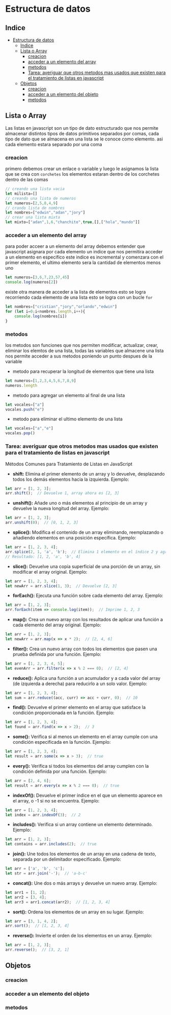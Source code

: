 # Estructura de datos
## Indice
- [Estructura de datos](#estructura-de-datos)
  - [Indice](#indice)
  - [Lista o Array](#lista-o-array)
    - [creacion](#creacion)
    - [acceder a un elemento del array](#acceder-a-un-elemento-del-array)
    - [metodos](#metodos)
    - [Tarea: averiguar que otros metodos mas usados que existen para el tratamiento de listas en javascript](#tarea-averiguar-que-otros-metodos-mas-usados-que-existen-para-el-tratamiento-de-listas-en-javascript)
  - [Objetos](#objetos)
    - [creacion](#creacion-1)
    - [acceder a un elemento del objeto](#acceder-a-un-elemento-del-objeto)
    - [metodos](#metodos-1)
## Lista o Array
Las listas en javascript son un tipo de dato estructurado que nos permite almacenar distintos tipos de datos primitivos separados por comas, cada tipo de dato que se almacena en una lista se le conoce como elemento.
asi cada elemento estara separado por una coma
### creacion
primero debemos crear un enlace o variable y luego le asignamos la lista que se crea con `corchetes` los elementos estaran dentro de los corchetes dentro de las comas
```javascript
// creando una lista vacia
let milista=[]
// creando una lista de numeros
let numeros=[2,5,8,4,9]
// crando lista de nombres
let nombres=["edwin","adan","jory"]
// crear una lista mixta
let mixto=["adan",1,6,"chanchito",true,[],["hola","mundo"]]
```
### acceder a un elemento del array
para poder acceer a un elemento del array debemos entender que javascript asignara por cada elemento un indice que nos permitira acceder a un elemento en especifico este indice es incremental y comenzara con el primer elemento, el ultimo elemento sera la cantidad de elementos menos uno
```js
let numeros=[3,6,7,23,57,45]
console.log(numeros[2])
```
existe otra manera de acceder a la lista de elementos esto se logra recorriendo cada elemento de una lista esto se logra con un bucle `for`
```js
let nombres=["cristian","jory","orlando","edwin"]
for (let i=0;i<nombres.length,i++){
    console.log(nombres[i])
}
```
### metodos
los metodos son funciones que nos permiten modificar, actualizar, crear, eliminar los elemtos de una lista, todas las variables que almacene una lista nos permite acceder a sus metodos poniendo un punto despues de la variable
- metodo para recuperar la longitud de elementos que tiene una lista
```js
let numeros=[1,2,3,4,5,6,7,8,9]
numeros.length
```
- metodo para agregar un elemento al final de una lista
```js
let vocales=["a"]
vocales.push("e")
```
- metodo para eliminar el ultimo elemento de una lista
```js
let vocales=["a","e"]
vocales.pop()
```
### Tarea: averiguar que otros metodos mas usados que existen para el tratamiento de listas en javascript
Métodos Comunes para Tratamiento de Listas en JavaScript

- **shift:** Elimina el primer elemento de un array y lo devuelve, desplazando todos los demás elementos hacia la izquierda.
Ejemplo:
```js
let arr = [1, 2, 3];
arr.shift();  // Devuelve 1, array ahora es [2, 3]
```
- **unshift():** Añade uno o más elementos al principio de un array y devuelve la nueva longitud del array.
Ejemplo:
```js
let arr = [1, 2, 3];
arr.unshift(0);  // [0, 1, 2, 3]
```
- **splice():** Modifica el contenido de un array eliminando, reemplazando o añadiendo elementos en una posición específica.
Ejemplo:
```js
let arr = [1, 2, 3, 4];
arr.splice(2, 1, 'a', 'b');  // Elimina 1 elemento en el índice 2 y agrega 'a' y 'b'
// Resultado: [1, 2, 'a', 'b', 4]
```
- **slice():** Devuelve una copia superficial de una porción de un array, sin modificar el array original.
Ejemplo:
```js
let arr = [1, 2, 3, 4];
let newArr = arr.slice(1, 3);  // Devuelve [2, 3]
```

- **forEach():** Ejecuta una función sobre cada elemento del array.
Ejemplo:
```js
let arr = [1, 2, 3];
arr.forEach(item => console.log(item));  // Imprime 1, 2, 3
```
- **map():** Crea un nuevo array con los resultados de aplicar una función a cada elemento del array original.
Ejemplo:
```js
let arr = [1, 2, 3];
let newArr = arr.map(x => x * 2);  // [2, 4, 6]
```
- **filter():** Crea un nuevo array con todos los elementos que pasen una prueba definida por una función.
Ejemplo:
```js
let arr = [1, 2, 3, 4, 5];
let evenArr = arr.filter(x => x % 2 === 0);  // [2, 4]
```
- **reduce():** Aplica una función a un acumulador y a cada valor del array (de izquierda a derecha) para reducirlo a un solo valor.
Ejemplo:
```js
let arr = [1, 2, 3, 4];
let sum = arr.reduce((acc, curr) => acc + curr, 0);  // 10
```
- **find():** Devuelve el primer elemento en el array que satisface la condición proporcionada en la función.
Ejemplo:
```js
let arr = [1, 2, 3, 4];
let found = arr.find(x => x > 2);  // 3
```
- **some():** Verifica si al menos un elemento en el array cumple con una condición especificada en la función.
Ejemplo:
```js
let arr = [1, 2, 3, 4];
let result = arr.some(x => x > 3);  // true
```
- **every():** Verifica si todos los elementos del array cumplen con la condición definida por una función.
Ejemplo:
```js
let arr = [2, 4, 6];
let result = arr.every(x => x % 2 === 0);  // true
```

- **indexOf():** Devuelve el primer índice en el que un elemento aparece en el array, o -1 si no se encuentra.
Ejemplo:
```js
let arr = [1, 2, 3, 4];
let index = arr.indexOf(3);  // 2
```
- **includes():** Verifica si un array contiene un elemento determinado.
Ejemplo:
```js
let arr = [1, 2, 3];
let contains = arr.includes(2);  // true
```
- **join():** Une todos los elementos de un array en una cadena de texto, separada por un delimitador especificado.
Ejemplo:
```js
let arr = ['a', 'b', 'c'];
let str = arr.join('-');  // 'a-b-c'
```
- **concat():** Une dos o más arrays y devuelve un nuevo array.
Ejemplo:
```js
let arr1 = [1, 2];
let arr2 = [3, 4];
let arr3 = arr1.concat(arr2);  // [1, 2, 3, 4]
```
- **sort():** Ordena los elementos de un array en su lugar.
Ejemplo:
```js
let arr = [3, 1, 4, 2];
arr.sort();  // [1, 2, 3, 4]
```
- **reverse():** Invierte el orden de los elementos en un array.
Ejemplo:
```js
let arr = [1, 2, 3];
arr.reverse();  // [3, 2, 1]
```
## Objetos
### creacion 
### acceder a un elemento del objeto
### metodos
